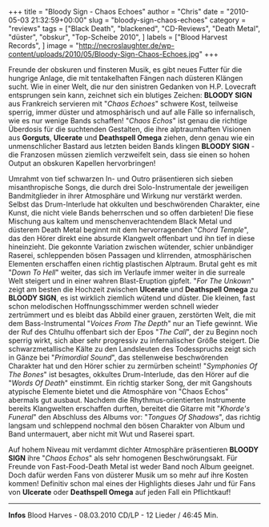 +++
title = "Bloody Sign - Chaos Echoes"
author = "Chris"
date = "2010-05-03 21:32:59+00:00"
slug = "bloody-sign-chaos-echoes"
category = "reviews"
tags = ["Black Death", "blackened", "CD-Reviews", "Death Metal", "düster", "obskur", "Top-Scheibe 2010", ]
labels = ["Blood Harvest Records", ]
image = "http://necroslaughter.de/wp-content/uploads/2010/05/Bloody-Sign-Chaos-Echoes.jpg"
+++

Freunde der obskuren und finsteren Musik, es gibt neues Futter für die hungrige Anlage, die mit tentakelhaften Fängen nach düsteren Klängen sucht. Wie in einer Welt, die nur den sinistren Gedanken von H.P. Lovecraft entsprungen sein kann, zeichnet sich ein blutiges Zeichen: **BLOODY SIGN** aus Frankreich servieren mit "_Chaos Echoes_" schwere Kost, teilweise sperrig, immer düster und atmosphärisch und auf alle Fälle so infernalisch, wie es nur wenige Bands schaffen!
"_Chaos Echos_" ist genau die richtige Überdosis für die suchtenden Gestalten, die ihre alptraumhaften Visionen aus **Gorguts**, **Ulcerate** und **Deathspell Omega** ziehen, denn genau wie ein unmenschlicher Bastard aus letzten beiden Bands klingen **BLOODY SIGN** - die Franzosen müssen ziemlich verzweifelt sein, dass sie einen so hohen Output an obskuren Kapellen hervorbringen!

Umrahmt von tief schwarzen In- und Outro präsentieren sich sieben misanthropische Songs, die durch drei Solo-Instrumentale der jeweiligen Bandmitglieder in ihrer Atmosphäre und Wirkung nur verstärkt werden. Selbst das Drum-Interlude hat okkulten und beschwörenden Charakter, eine Kunst, die nicht viele Bands beherrschen und so offen darbieten!
Die fiese Mischung aus kaltem und menschenverachtendem Black Metal und düsterem Death Metal beginnt mit dem hervorragenden "_Chord Temple_", das den Hörer direkt eine absurde Klangwelt offenbart und ihn tief in diese hineinzieht. Die gekonnte Variation zwischen wütender, schier unbändiger Raserei, schleppenden bösen Passagen und klirrenden, atmosphärischen Elementen erschaffen einen richtig plastischen Alptraum. Brutal geht es mit "_Down To Hell_" weiter, das sich im Verlaufe immer weiter in die surreale Welt steigert und in einer wahren Blast-Eruption gipfelt. "_For The Unkown_" zeigt am besten die Hochzeit zwischen **Ulcerate** und **Deathspell Omega** zu **BLOODY SIGN**, es ist wirklich ziemlich wütend und düster. Die kleinen, fast schon melodischen Hoffnungsschimmer werden schnell wieder zertrümmert und es bleibt das Abbild einer grauen, zerstörten Welt, die mit dem Bass-Instrumental "_Voices From The Depth_" nur an Tiefe gewinnt.
Wie der Ruf des Chtulhu offenbart sich der Epos "_The Call_", der zu Beginn noch sperrig wirkt, sich aber sehr progressiv zu infernalischer Größe steigert. Die schwarzmetallische Kälte zu den Landsleuten des Todesspruchs zeigt sich in Gänze bei "_Primordial Sound_", das stellenweise beschwörenden Charakter hat und den Hörer schier zu zermürben scheint!
"_Symphonies Of The Bones_" ist besagtes, okkultes Drum-Interlude, das den Hörer auf die "_Words Of Death_" einstimmt. Ein richtig starker Song, der mit Gangshouts atypische Elemente bietet und die Atmosphäre von "Chaos Echos" abermals gut ausbaut. Nachdem die Rhythmus-orientierten Instrumente bereits Klangwelten erschaffen durften, bereitet die Gitarre mit "_Khorde's Funeral_" den Abschluss des Albums vor: "_Tongues Of Shadows_", das richtig langsam und schleppend nochmal den bösen Charakter von Album und Band untermauert, aber nicht mit Wut und Raserei spart.

Auf hohem Niveau mit verdammt dichter Atmosphäre präsentieren **BLOODY SIGN** ihre "_Chaos Echos_" als sehr homogenen Beschwörungsakt. Für Freunde von Fast-Food-Death Metal ist weder Band noch Album geeignet. Doch dafür werden Fans von düsterer Musik um so mehr auf ihre Kosten kommen! Definitiv schon mal eines der Highlights dieses Jahr und für Fans von **Ulcerate** oder **Deathspell Omega** auf jeden Fall ein Pflichtkauf!





---
**Infos**
Blood Harves - 08.03.2010
CD/LP - 12 Lieder / 46:45 Min.
